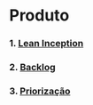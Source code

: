 # Produto

### 1. [**Lean Inception**](_docs/produto/lean_inception.md)

### 2. [**Backlog**](_docs/produto/backlog.md)
### 3. [**Priorização**](_docs/produto/priorizacao.md)
